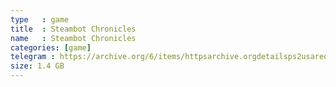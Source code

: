 ```yaml
---
type   : game
title  : Steambot Chronicles
name   : Steambot Chronicles
categories: [game]
telegram : https://archive.org/6/items/httpsarchive.orgdetailsps2usaredump3/Steambot%20Chronicles.7z
size: 1.4 GB
---
```



